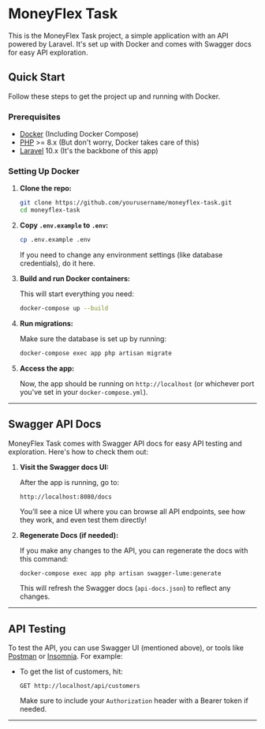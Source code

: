 # MoneyFlex Task

This is the MoneyFlex Task project, a simple application with an API powered by Laravel. It's set up with Docker and comes with Swagger docs for easy API exploration.

## Quick Start

Follow these steps to get the project up and running with Docker.

### Prerequisites

- [Docker](https://www.docker.com/get-started) (Including Docker Compose)
- [PHP](https://www.php.net/) >= 8.x (But don't worry, Docker takes care of this)
- [Laravel](https://laravel.com/) 10.x (It's the backbone of this app)

### Setting Up Docker

1. **Clone the repo:**

   ```bash
   git clone https://github.com/yourusername/moneyflex-task.git
   cd moneyflex-task
   ```

2. **Copy `.env.example` to `.env`:**

   ```bash
   cp .env.example .env
   ```

   If you need to change any environment settings (like database credentials), do it here.

3. **Build and run Docker containers:**

   This will start everything you need:

   ```bash
   docker-compose up --build
   ```

4. **Run migrations:**

   Make sure the database is set up by running:

   ```bash
   docker-compose exec app php artisan migrate
   ```

5. **Access the app:**

   Now, the app should be running on `http://localhost` (or whichever port you've set in your `docker-compose.yml`).

---

## Swagger API Docs

MoneyFlex Task comes with Swagger API docs for easy API testing and exploration. Here's how to check them out:

1. **Visit the Swagger docs UI:**

   After the app is running, go to:

   ```
   http://localhost:8080/docs
   ```

   You’ll see a nice UI where you can browse all API endpoints, see how they work, and even test them directly!

2. **Regenerate Docs (if needed):**

   If you make any changes to the API, you can regenerate the docs with this command:

   ```bash
   docker-compose exec app php artisan swagger-lume:generate
   ```

   This will refresh the Swagger docs (`api-docs.json`) to reflect any changes.

---

## API Testing

To test the API, you can use Swagger UI (mentioned above), or tools like [Postman](https://www.postman.com/) or [Insomnia](https://insomnia.rest/). For example:

- To get the list of customers, hit:

  ```
  GET http://localhost/api/customers
  ```

  Make sure to include your `Authorization` header with a Bearer token if needed.

---